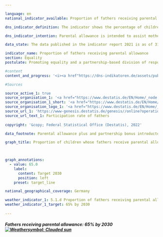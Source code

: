 ```yaml
---

language: en    
national_indicator_available: Proportion of fathers receiving parental allowance    

dns_indicator_definition: The indicator shows the percentage of children whose fathers have receiving parental allowance.    

dns_indicator_intention: Parental allowance is intended to assist mothers and fathers in sharing their tasks in a spirit of partnership and in successfully reconciling work and family life. The introduction of parental allowance plus (ElterngeldPlus) and the partnership bonus (Partnerschaftsbonus) in particular are intended to keep driving social change in the stereotypical role models for mothers and fathers and ultimately to promote equality of opportunity in the labour market. For that reason, the German Government has set itself the target of increasing the proportion of fathers receiving parental allowance to 65% by 2030.    

data_state: The data published in the indicator report 2021 is as of 31.12.2020. The data shown on the DNS-Online-Platform is updated regularly, so that more current data may be available online than published in the indicator report 2021.    

indicator_name: Proportion of fathers receiving parental allowance    
section: Equality    
postulate: Promoting equality and a partnership-based division of responsibilities    

#content     
content_and_progress: '<i><a href"https://dns-indikatoren.de/assets/publications/reports/en/2021.pdf">Text from the Indicator Report 2021 </a></i><br>The Federal Parental Allowance and Parental Leave Act (Bundeselterngeld- und Elternzeitgesetz) introduced parental allowance as a family benefit in respect of children born on or after 1 January 2007. To be eligible, claimants must have a permanent or common residence in Germany, live in the same household as their child, look after and bring up that child themselves and not engage in paid employment or, as the case may be, in full-time paid employment. Mothers and fathers are equally entitled.<br>Even if the child is not his or her natural child, the spouse or civil partner of the natural mother or father may receive parental allowance if both spouses or partners live in the same household. In more than 99% of cases, however, the beneficiaries are the biological parents, so that in the following simplified reference is made to mothers and fathers.<br>The figure for fathers receiving a share of parental allowance represents the percentage of children whose fathers received parental allowance as a percentage of all children born in a particular year for whom parental allowance was received. For the children born in 2008, fathers received parental allowance in 21.2% of cases, and this figure rose to 40.4% by 2017. The proportion of children whose mothers received parental allowance in the same period was far higher, amounting to about 98% in every year.<br>Although the percentage of fathers receiving parental allowance increased over time, the average period for which they received the allowance declined slightly from 3.7 months for children born in 2008 to 3.4 months for children born in 2017.<br>These two effects also impacted on the development of the overall average period for which parental allowance was received by all fathers, i.e. including those who did not receive any allowance. At the same time, the increase in the percentage of fathers receiving the allowance outweighed the decline in the period of receipt. The average period for which fathers in general obtained parental allowance increased from 0.8 of a month for children born in 2008 to 1.4 months for those born in 2017. By comparison, the average period for which mothers in general received parental allowance rose from 11.5 months for children born in 2008 to 13.2 months for those born in 2017.<br>The indicator is based on data from the parental allowance statistics, in which all payments of personal allowance are recorded on a quarterly basis. The figures relate in each case to the year of birth of the child for whom the allowance has been granted. The figure used to calculate the value of the indicator is the number of children for whom parental allowance was actually granted, not the total number of children born in Germany. This is intended to avoid the inclusion in the calculation of children for whom there is no entitlement to parental allowance, such as the children of foreign asylum-seekers.<br>It is not yet possible to differentiate precisely on the basis of the parental allowance statistics between types of partnership in which the eligible persons are living, i.e. whether it is a same-sex partnership Therefore, for the purpose of calculating the indicator, it is assumed for simplification that exactly one father is entitled to benefits for each child.<br>For children born before 1 July 2015, the maximum period for which parental allowance could be received was 14 months. Parents whose children were born on or after 1 July 2015 are able to choose between basic parental allowance, parental allowance plus or a combination of both and can also obtain an additional partnership bonus in the form of four extra monthly payments of parental allowance plus. As a result, the period of receipt can be considerably extended.'    

#Sources    

source_active_1: true
source_organisation_1: '<a href="https://www.destatis.de/EN/Home/_node.html">Federal Statistical Office</a>'
source_organisation_1_short: '<a href="https://www.destatis.de/EN/Home/_node.html">Federal Statistical Office</a>'
source_organisation_logo_1: '<a href="https://www.destatis.de/EN/Home/_node.html"><img src="ttps://g205sdgs.github.io/sdg-indicators/public/logosEn/destatis.png" alt="Federal Statistical Office" title=" Click here to visit the homepage of the organizationFederal Statistical Office" style="height:60px; width:148px; border: transparent"/></a>'
source_url_1: 'https://www-genesis.destatis.de/genesis//online?operation=table&code=22922-0011&bypass=true&levelindex=0&levelid=1660813986805#abreadcrumb'
source_url_text_1: Participation rate of fathers
    
copyright: '&copy; Federal Statistical Office (Destatis), 2022'    

data_footnote: Parental allowance plus and partnership bonus introducted on 1 July 2015.    

graph_title: Proportion of children whose fathers receive parental allowance    

    

graph_annotations:
  - value: 65.0
    label:
      content: Target 2030
      position: left
    preset: target_line    

national_geographical_coverage: Germany    

weather_indicator_1: 5.1.d Proportion of fathers receiving parental allowance
weather_indicator_1_target: 65% by 2030
    
---
```



<div>
  <div class="my-header">
    <h5>Fathers receiving parental allowance: 65% by 2030
      <a href="https://dnsUpgradeEnvironment.github.io/dns-indicators/en/status"><img src="https://g205sdgs.github.io/sdg-indicators/public/Wettersymbole/Leicht bewölkt.png" title="If the development continues, the target would probably be missed by at least 5%, but by a maximum of 20% of the difference between the target value and the current value." alt="Weathersymbol: Clouded sun"/>
      </a>
    </h5>
  </div>
  <div class="my-header-note">
  </div>
</div>